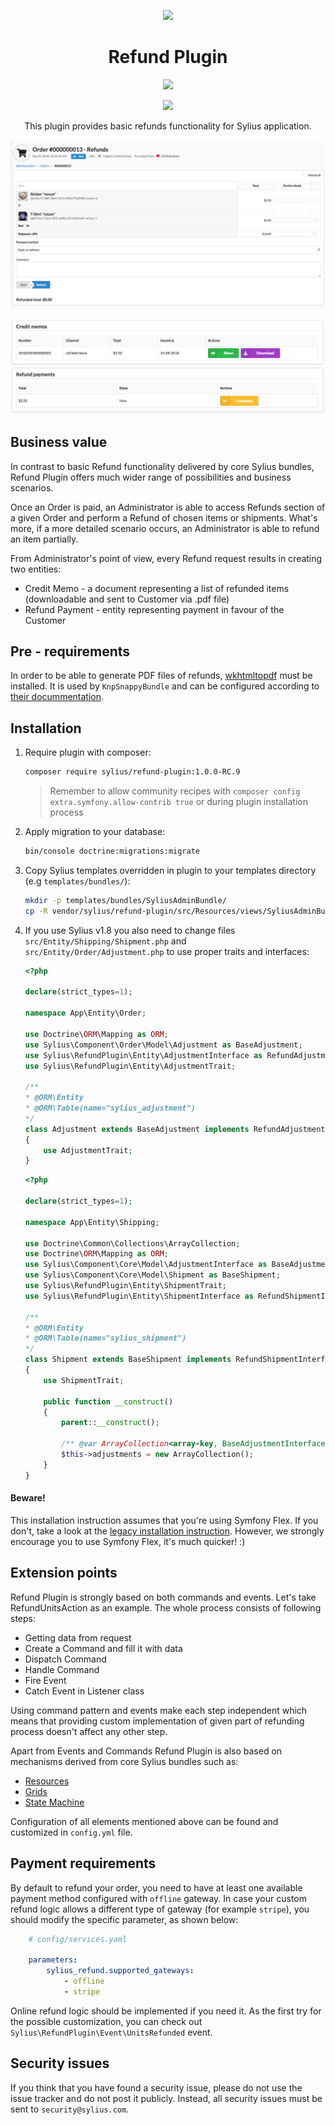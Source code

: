 <p align="center">
    <a href="https://sylius.com" target="_blank">
        <img src="https://demo.sylius.com/assets/shop/img/logo.png" />
    </a>
</p>

<h1 align="center">Refund Plugin</h1>

<p align="center"><img src="https://travis-ci.org/Sylius/RefundPlugin.svg?branch=master"></p>

<p align="center"><a href="https://sylius.com/plugins/" target="_blank"><img src="https://sylius.com/assets/badge-official-sylius-plugin.png" width="200"></a></p>

<p align="center">This plugin provides basic refunds functionality for Sylius application.</p>

![Screenshot showing order's refund section](docs/refunds.png)

![Screenshot showing order's credit memos and refund payments](docs/credit_memo.png)

## Business value

In contrast to basic Refund functionality delivered by core Sylius bundles, Refund Plugin offers much wider range of
possibilities and business scenarios.

Once an Order is paid, an Administrator is able to access Refunds section of a given Order and perform a Refund
of chosen items or shipments. What's more, if a more detailed scenario occurs, an Administrator is able to refund an item
partially.

From Administrator's point of view, every Refund request results in creating two entities:
* Credit Memo - a document representing a list of refunded items (downloadable and sent to Customer via .pdf file)
* Refund Payment - entity representing payment in favour of the Customer

## Pre - requirements

In order to be able to generate PDF files of refunds, [wkhtmltopdf](https://wkhtmltopdf.org/) must be installed.
It is used by `KnpSnappyBundle` and can be configured according to [their docummentation](https://github.com/KnpLabs/KnpSnappyBundle#configuration).

## Installation

1. Require plugin with composer:

    ```bash
    composer require sylius/refund-plugin:1.0.0-RC.9
    ```

    > Remember to allow community recipes with `composer config extra.symfony.allow-contrib true` or during plugin installation process

2. Apply migration to your database:

    ```bash
    bin/console doctrine:migrations:migrate
    ```

3. Copy Sylius templates overridden in plugin to your templates directory (e.g `templates/bundles/`):

    ```bash
    mkdir -p templates/bundles/SyliusAdminBundle/
    cp -R vendor/sylius/refund-plugin/src/Resources/views/SyliusAdminBundle/* templates/bundles/SyliusAdminBundle/
    ```
   
4. If you use Sylius v1.8 you also need to change files `src/Entity/Shipping/Shipment.php` and `src/Entity/Order/Adjustment.php` to use proper traits and interfaces:

    ```php
    <?php
    
    declare(strict_types=1);
    
    namespace App\Entity\Order;
    
    use Doctrine\ORM\Mapping as ORM;
    use Sylius\Component\Order\Model\Adjustment as BaseAdjustment;
    use Sylius\RefundPlugin\Entity\AdjustmentInterface as RefundAdjustmentInterface;
    use Sylius\RefundPlugin\Entity\AdjustmentTrait;
    
    /**
    * @ORM\Entity
    * @ORM\Table(name="sylius_adjustment")
    */
    class Adjustment extends BaseAdjustment implements RefundAdjustmentInterface
    {
        use AdjustmentTrait;
    }
   ```
   
    ```php 
    <?php
    
    declare(strict_types=1);
    
    namespace App\Entity\Shipping;
    
    use Doctrine\Common\Collections\ArrayCollection;
    use Doctrine\ORM\Mapping as ORM;
    use Sylius\Component\Core\Model\AdjustmentInterface as BaseAdjustmentInterface;
    use Sylius\Component\Core\Model\Shipment as BaseShipment;
    use Sylius\RefundPlugin\Entity\ShipmentTrait;
    use Sylius\RefundPlugin\Entity\ShipmentInterface as RefundShipmentInterface;
    
    /**
    * @ORM\Entity
    * @ORM\Table(name="sylius_shipment")
    */
    class Shipment extends BaseShipment implements RefundShipmentInterface
    {
        use ShipmentTrait;
    
        public function __construct()
        {
            parent::__construct();

            /** @var ArrayCollection<array-key, BaseAdjustmentInterface> $this->adjustments */
            $this->adjustments = new ArrayCollection();
        }
    }
    ```

#### Beware!

This installation instruction assumes that you're using Symfony Flex. If you don't, take a look at the
[legacy installation instruction](docs/legacy_installation.md). However, we strongly encourage you to use
Symfony Flex, it's much quicker! :)

## Extension points

Refund Plugin is strongly based on both commands and events. Let's take RefundUnitsAction as an example. The whole
process consists of following steps:

* Getting data from request
* Create a Command and fill it with data
* Dispatch Command
* Handle Command
* Fire Event
* Catch Event in Listener class

Using command pattern and events make each step independent which means that providing custom implementation of given
part of refunding process doesn't affect any other step.

Apart from Events and Commands Refund Plugin is also based on mechanisms derived from core Sylius bundles such as:

* [Resources](https://docs.sylius.com/en/1.2/components_and_bundles/components/Resource/index.html)
* [Grids](https://docs.sylius.com/en/1.2/components_and_bundles/bundles/SyliusGridBundle/index.html)
* [State Machine](https://docs.sylius.com/en/1.2/book/architecture/state_machine.html)

Configuration of all elements mentioned above can be found and customized in `config.yml` file.

## Payment requirements

By default to refund your order, you need to have at least one available payment method configured with `offline` gateway.
In case your custom refund logic allows a different type of gateway (for example `stripe`), you should modify the specific parameter,
as shown below:

```yaml
    # config/services.yaml
    
    parameters:
        sylius_refund.supported_gateways:
            - offline
            - stripe

```

Online refund logic should be implemented if you need it.
As the first try for the possible customization, you can check out `Sylius\RefundPlugin\Event\UnitsRefunded` event.

## Security issues

If you think that you have found a security issue, please do not use the issue tracker and do not post it publicly.
Instead, all security issues must be sent to `security@sylius.com`.
